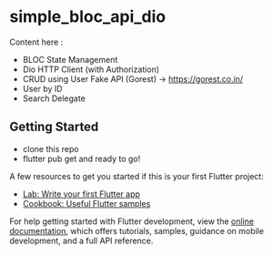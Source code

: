 # simple_bloc_api_dio

Content here :
- BLOC State Management
- Dio HTTP Client (with Authorization)
- CRUD using User Fake API (Gorest) -> https://gorest.co.in/
- User by ID
- Search Delegate

## Getting Started
- clone this repo
- flutter pub get and ready to go!

A few resources to get you started if this is your first Flutter project:

- [Lab: Write your first Flutter app](https://docs.flutter.dev/get-started/codelab)
- [Cookbook: Useful Flutter samples](https://docs.flutter.dev/cookbook)

For help getting started with Flutter development, view the
[online documentation](https://docs.flutter.dev/), which offers tutorials,
samples, guidance on mobile development, and a full API reference.
